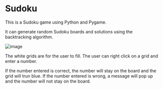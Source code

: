 # Sudoku

This is a Sudoku game using Python and Pygame.

It can generate random Sudoku boards and solutions using the backtracking algorithm.

![image](https://user-images.githubusercontent.com/95162919/210281531-a79ff0c9-b1a1-4476-b0bc-d832735e2eae.png)

The white grids are for the user to fill.
The user can right click on a grid and enter a number.

If the number entered is correct, the number will stay on the board and the grid will trun blue.
If the number entered is wrong, a message will pop up and the number will not stay on the board.

